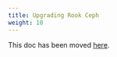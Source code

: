 ```yaml
---
title: Upgrading Rook Ceph
weight: 10
---
```


This doc has been moved [here](update-rook-ceph.md).
